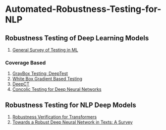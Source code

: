 # Automated-Robustness-Testing-for-NLP

## Robustness Testing of Deep Learning Models
1. [General Survey of Testing in ML](https://ieeexplore.ieee.org/stamp/stamp.jsp?tp=&arnumber=9000651)
### Coverage Based 
  1. [GrayBox Testing: DeepTest](https://arxiv.org/pdf/1708.08559.pdf)
  2. [White Box Gradient Based Testing](https://arxiv.org/abs/1705.06640)
  3. [DeepCT](https://ieeexplore.ieee.org/stamp/stamp.jsp?tp=&arnumber=8668044)
  4. [Concolic Testing for Deep Neural Networks](http://qav.comlab.ox.ac.uk/papers/swr+18.pdf)

## Robustness Testing for NLP Deep Models 
1. [Robustness Verification for Transformers](https://arxiv.org/pdf/2002.06622.pdf)
2. [Towards a Robust Deep Neural Network in
Texts: A Survey](https://arxiv.org/pdf/1902.07285.pdf)
